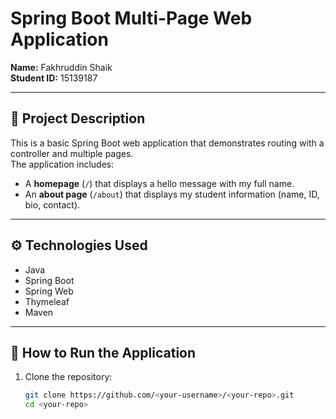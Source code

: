 # Spring Boot Multi-Page Web Application

**Name:** Fakhruddin Shaik  
**Student ID:** 15139187  

---

## 📌 Project Description
This is a basic Spring Boot web application that demonstrates routing with a controller and multiple pages.  
The application includes:
- A **homepage** (`/`) that displays a hello message with my full name.  
- An **about page** (`/about`) that displays my student information (name, ID, bio, contact).  

---

## ⚙️ Technologies Used
- Java  
- Spring Boot  
- Spring Web  
- Thymeleaf  
- Maven  

---

## 🚀 How to Run the Application

1. Clone the repository:
   ```bash
   git clone https://github.com/<your-username>/<your-repo>.git
   cd <your-repo>
